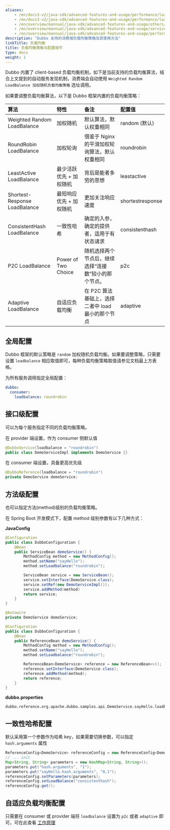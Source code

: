 ```yaml
---
aliases:
    - /en/docs3-v2/java-sdk/advanced-features-and-usage/performance/loadbalance/
    - /en/docs3-v2/java-sdk/advanced-features-and-usage/performance/loadbalance/
    - /en/overview/mannual/java-sdk/advanced-features-and-usage/others/graceful-shutdown/
    - /en/overview/mannual/java-sdk/advanced-features-and-usage/service/consistent-hash/
    - /en/overview/mannual/java-sdk/advanced-features-and-usage/performance/loadbalance/
description: "Dubbo 支持的消费端负载均衡策略及其使用方法"
linkTitle: 负载均衡
title: 负载均衡策略与配置细节
type: docs
weight: 1
---
```


Dubbo 内置了 client-based 负载均衡机制，如下是当前支持的负载均衡算法，结合上文提到的自动服务发现机制，消费端会自动使用 `Weighted Random LoadBalance 加权随机负载均衡策略` 选址调用。

如果要调整负载均衡算法，以下是 Dubbo 框架内置的负载均衡策略：

| 算法                        | 特性                    | 备注                                            | 配置值                                             |
| :-------------------------- | :---------------------- | :---------------------------------------------- | :---------------------------------------------- |
| Weighted Random LoadBalance           | 加权随机                | 默认算法，默认权重相同              | random (默认) |
| RoundRobin LoadBalance       | 加权轮询                | 借鉴于 Nginx 的平滑加权轮询算法，默认权重相同 | roundrobin |
| LeastActive LoadBalance      | 最少活跃优先 + 加权随机 | 背后是能者多劳的思想                           | leastactive |
| Shortest-Response LoadBalance | 最短响应优先 + 加权随机 | 更加关注响应速度                             | shortestresponse |
| ConsistentHash LoadBalance   | 一致性哈希             | 确定的入参，确定的提供者，适用于有状态请求        | consistenthash |
| P2C LoadBalance   | Power of Two Choice    | 随机选择两个节点后，继续选择“连接数”较小的那个节点。         | p2c |
| Adaptive LoadBalance   | 自适应负载均衡       | 在 P2C 算法基础上，选择二者中 load 最小的那个节点         | adaptive |

## 全局配置
Dubbo 框架的默认策略是 `random` 加权随机负载均衡。如果要调整策略，只需要设置 `loadbalance` 相应取值即可，每种负载均衡策略取值请参见文档最上方表格。

为所有服务调用指定全局配置：
```yaml
dubbo:
  consumer:
    loadbalance: roundrobin
```

## 接口级配置
可以为每个服务指定不同的负载均衡策略。

在 provider 端设置，作为 consumer 侧默认值
```java
@DubboService(loadbalance = "roundrobin")
public class DemoServiceImpl implements DemoService {}
```

在 consumer 端设置，具备更高优先级
```java
@DubboReference(loadbalance = "roundrobin")
private DemoService demoService;
```

## 方法级配置
也可以指定方法(method)级别的负载均衡策略。

在 Spring Boot 开发模式下，配置 method 级别参数有以下几种方式：

**JavaConfig**
```java
@Configuration
public class DubboConfiguration {
    @Bean
    public ServiceBean demoService() {
    	MethodConfig method = new MethodConfig();
		method.setName("sayHello");
		method.setLoadbalance("roundrobin");

        ServiceBean service = new ServiceBean();
        service.setInterface(DemoService.class);
        service.setRef(new DemoServiceImpl());
        service.addMethod(method)
        return service;
    }
}
```

```java
@Autowire
private DemoService demoService;

@Configuration
public class DubboConfiguration {
    @Bean
    public ReferenceBean demoService() {
    	MethodConfig method = new MethodConfig();
		method.setName("sayHello");
		method.setLoadbalance("roundrobin");

        ReferenceBean<DemoService> reference = new ReferenceBean<>();
		reference.setInterface(DemoService.class);
		reference.addMethod(method);
        return reference;
    }
}
```

**dubbo.properties**
```properties
dubbo.reference.org.apache.dubbo.samples.api.DemoService.sayHello.loadbalance=roundrobin
```

## 一致性哈希配置

默认采用第一个参数作为哈希 key，如果需要切换参数，可以指定 `hash.arguments` 属性

```java
ReferenceConfig<DemoService> referenceConfig = new ReferenceConfig<DemoService>();
// ... init
Map<String, String> parameters = new HashMap<String, String>();
parameters.put("hash.arguments", "1");
parameters.put("sayHello.hash.arguments", "0,1");
referenceConfig.setParameters(parameters);
referenceConfig.setLoadBalance("consistenthash");
referenceConfig.get();
```

## 自适应负载均衡配置

只需要在 consumer 或 provider 端将 `loadbalance` 设置为 `p2c` 或者 `adaptive` 即可，可在此查看 [工作原理](/en/overview/reference/proposals/heuristic-flow-control)
